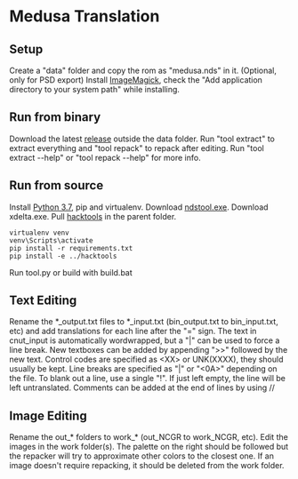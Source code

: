# Medusa Translation
## Setup
Create a "data" folder and copy the rom as "medusa.nds" in it.
(Optional, only for PSD export) Install [ImageMagick](https://imagemagick.org/script/download.php#windows), check the "Add application directory to your system path" while installing.
## Run from binary
Download the latest [release](https://github.com/Illidanz/MedusaTranslation/releases) outside the data folder.
Run "tool extract" to extract everything and "tool repack" to repack after editing.
Run "tool extract --help" or "tool repack --help" for more info.
## Run from source
Install [Python 3.7](https://www.python.org/downloads/), pip and virtualenv.
Download [ndstool.exe](https://www.darkfader.net/ds/files/ndstool.exe).
Download xdelta.exe.
Pull [hacktools](https://github.com/Illidanz/hacktools) in the parent folder.
```
virtualenv venv
venv\Scripts\activate
pip install -r requirements.txt
pip install -e ../hacktools
```
Run tool.py or build with build.bat
## Text Editing
Rename the \*\_output.txt files to \*\_input.txt (bin_output.txt to bin_input.txt, etc) and add translations for each line after the "=" sign.
The text in cnut_input is automatically wordwrapped, but a "|" can be used to force a line break.
New textboxes can be added by appending ">>" followed by the new text.
Control codes are specified as \<XX\> or UNK(XXXX), they should usually be kept. Line breaks are specified as "|" or "<0A>" depending on the file.
To blank out a line, use a single "!". If just left empty, the line will be left untranslated.
Comments can be added at the end of lines by using //
## Image Editing
Rename the out\_\* folders to work\_\* (out_NCGR to work_NCGR, etc).
Edit the images in the work folder(s). The palette on the right should be followed but the repacker will try to approximate other colors to the closest one.
If an image doesn't require repacking, it should be deleted from the work folder.
